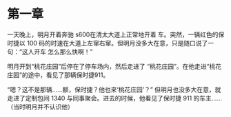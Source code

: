 # 第一章

一天晚上，明月开着奔驰 s600在清太大道上正常地开着 车。突然，一辆红色的保时捷以 100 码的时速在大道上左窜右窜。但明月没多大在意，只是随口说了一句：“这人开车 怎么那么快啊！”

明月开到“桃花庄园”后停在了停车场内，然后走进了 “桃花庄园”。在他走进“桃花庄园”的途中，看见了那辆保时捷911。

“嗯？这不是那辆……额，保时捷？他也来‘桃花庄园’？” 但明月也没多大在意，就走进了定制包间 1340 与同事聚会。进去的时候，他看见了保时捷 911 的车主……（当时明月并不认识他）
